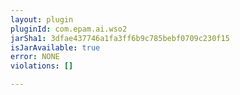 ```yaml
---
layout: plugin
pluginId: com.epam.ai.wso2
jarSha1: 3dfae437746a1fa3ff6b9c785bebf0709c230f15
isJarAvailable: true
error: NONE
violations: []

---
```

